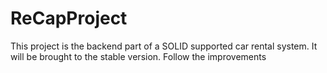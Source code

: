 # ReCapProject
This project is the backend part of a SOLID supported car rental system. It will be brought to the stable version. Follow the improvements
